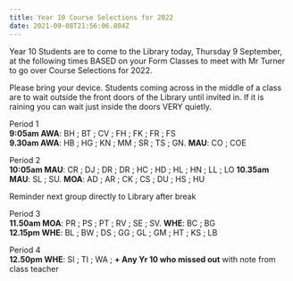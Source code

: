 ```yaml
---
title: Year 10 Course Selections for 2022
date: 2021-09-08T21:56:06.804Z
---
```

Year 10 Students are to come to the Library today, Thursday 9 September, at the following times BASED on your Form Classes to meet with Mr Turner to go over Course Selections for 2022.


Please bring your device. Students coming across in the middle of a class are to wait outside the front doors of the Library until invited in. If it is raining you can wait just inside the doors VERY quietly.



Period 1  
**9:05am AWA**: BH ; BT ; CV ; FH ; FK ; FR ; FS  
**9.30am AWA**: HB ; HG ; KN ; MM ; SR ; TS ; GN. **MAU**: CO ; COE


Period 2  
**10:05am MAU**: CR ; DJ ; DR ; DR ; HC ; HD ; HL ; HN ; LL ; LO
**10.35am MAU**: SL ; SU.  **MOA**: AD ; AR ; CK ; CS ; DU ; HS ; HU  

Reminder next group directly to Library after break  

Period 3  
**11.50am MOA**: PR ; PS ; PT ; RV ; SE ; SV. **WHE**: BC ; BG  
**12.15pm WHE**: BL ; BW ; DS ; GG ; GL ; GM ; HT ; KS ; LB  

Period 4  
**12.50pm WHE**: SI ; TI ; WA ; **+ Any Yr 10 who missed out** with note from class teacher



